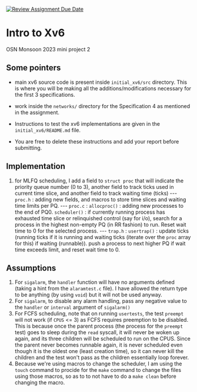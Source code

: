[![Review Assignment Due Date](https://classroom.github.com/assets/deadline-readme-button-24ddc0f5d75046c5622901739e7c5dd533143b0c8e959d652212380cedb1ea36.svg)](https://classroom.github.com/a/DLipn7os)
# Intro to Xv6
OSN Monsoon 2023 mini project 2

## Some pointers
- main xv6 source code is present inside `initial_xv6/src` directory. This is where you will be making all the additions/modifications necessary for the first 3 specifications. 
- work inside the `networks/` directory for the Specification 4 as mentioned in the assignment.
- Instructions to test the xv6 implementations are given in the `initial_xv6/README.md` file. 

- You are free to delete these instructions and add your report before submitting. 

## Implementation
1. for MLFQ scheduling, I add a field to `struct proc` that will indicate the priority queue number (0 to 3), another field to track ticks used in current time slice, and another field to track waiting time (ticks)
--- `proc.h` : adding new fields, and macros to store time slices and waiting time limits per PQ.
--- `proc.c` : `allocproc()` : adding new processes to the end of PQ0.
                `scheduler()` : if currently running process has exhausted time slice or relinquished control (say for i/o), search for a process in the highest non-empty PQ (in RR fashion) to run. Reset wait time to 0 for the selected process.
--- `trap.h` : `usertrap()` : update ticks (running ticks if it is running and waiting ticks (iterate over the `proc` array for this) if waiting (runnable)). push a process to next higher PQ if wait time exceeds limit, and reset wait time to 0.



## Assumptions
1. For `sigalarm`, the `handler` function will have no arguments defined (taking a hint from the `alaramtest.c` file). I have allowed the return type to be anything (by using `void`) but it will not be used anyway.
2. For `sigalarm`, to disable any alarm handling, pass any negative value to the `handler` or `interval` argument of `sigalarm()`
3. For FCFS scheduling, note that on running `usertests`, the test `preempt` will not work (if `CPUS` <= 3) as FCFS requires preemption to be disabled. This is because once the parent process (the process for the `preempt` test) goes to sleep during the `read` syscall, it will never be woken up again, and its three children will be scheduled to run on the CPUS. Since the parent never becomes runnable again, it is never scheduled even though it is the oldest one (least creation time), so it can never kill the children and the test won't pass as the children essentially loop forever.
4. Because we're using macros to change the scheduler, I am using the `touch` command to procide for the `make` command to change the files using those macros, so as to to not have to do a `make clean` before changing the macro.